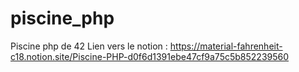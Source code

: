 # piscine_php
Piscine php de 42
Lien vers le notion :
https://material-fahrenheit-c18.notion.site/Piscine-PHP-d0f6d1391ebe47cf9a75c5b852239560 
